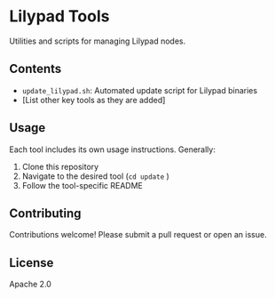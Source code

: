 # Lilypad Tools

Utilities and scripts for managing Lilypad nodes.

## Contents

- `update_lilypad.sh`: Automated update script for Lilypad binaries
- [List other key tools as they are added]

## Usage

Each tool includes its own usage instructions. Generally:

1. Clone this repository
2. Navigate to the desired tool (`cd update` )
3. Follow the tool-specific README

## Contributing

Contributions welcome! Please submit a pull request or open an issue.

## License

Apache 2.0
